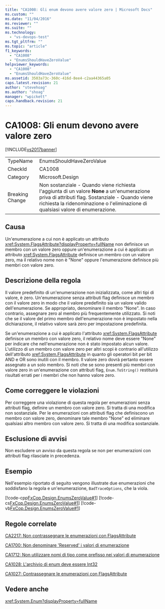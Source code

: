 ```yaml
---
title: "CA1008: Gli enum devono avere valore zero | Microsoft Docs"
ms.custom: ""
ms.date: "11/04/2016"
ms.reviewer: ""
ms.suite: ""
ms.technology: 
  - "vs-devops-test"
ms.tgt_pltfrm: ""
ms.topic: "article"
f1_keywords: 
  - "CA1008"
  - "EnumsShouldHaveZeroValue"
helpviewer_keywords: 
  - "CA1008"
  - "EnumsShouldHaveZeroValue"
ms.assetid: 3503a73c-360c-416d-8ee4-c2aa44365a05
caps.latest.revision: 21
author: "stevehoag"
ms.author: "shoag"
manager: "wpickett"
caps.handback.revision: 21
---
```

# CA1008: Gli enum devono avere valore zero
[!INCLUDE[vs2017banner](../code-quality/includes/vs2017banner.md)]

|||  
|-|-|  
|TypeName|EnumsShouldHaveZeroValue|  
|CheckId|CA1008|  
|Category|Microsoft.Design|  
|Breaking Change|Non sostanziale \- Quando viene richiesta l'aggiunta di un valore **None** a un'enumerazione priva di attributi flag. Sostanziale \- Quando viene richiesta la ridenominazione o l'eliminazione di qualsiasi valore di enumerazione.|  
  
## Causa  
 Un'enumerazione a cui non è applicato un attributo <xref:System.FlagsAttribute?displayProperty=fullName> non definisce un membro con un valore zero oppure un'enumerazione a cui è applicato un attributo <xref:System.FlagsAttribute> definisce un membro con un valore zero, ma il relativo nome non è "None" oppure l'enumerazione definisce più membri con valore zero.  
  
## Descrizione della regola  
 Il valore predefinito di un'enumerazione non inizializzata, come altri tipi di valore, è zero.  Un'enumerazione senza attributi flag definisce un membro con il valore zero in modo che il valore predefinito sia un valore valido dell'enumerazione.  Se appropriato, denominare il membro "None".  In caso contrario, assegnare zero al membro più frequentemente utilizzato.  Si noti che se il valore del primo membro dell'enumerazione non è impostato nella dichiarazione, il relativo valore sarà zero per impostazione predefinita.  
  
 Se un'enumerazione a cui è applicato l'attributo <xref:System.FlagsAttribute> definisce un membro con valore zero, il relativo nome deve essere "None" per indicare che nell'enumerazione non è stato impostato alcun valore.  L'utilizzo di un membro con valore zero per altri scopi è contrario all'utilizzo dell'attributo <xref:System.FlagsAttribute> in quanto gli operatori bit per bit AND e OR sono inutili con il membro.  Il valore zero dovrà pertanto essere assegnato a un solo membro.  Si noti che se sono presenti più membri con valore zero in un'enumerazione con attributi flag, `Enum.ToString()` restituirà risultati errati per i membri che non hanno valore zero.  
  
## Come correggere le violazioni  
 Per correggere una violazione di questa regola per enumerazioni senza attributi flag, definire un membro con valore zero. Si tratta di una modifica non sostanziale.  Per le enumerazioni con attributi flag che definiscono un membro con valore zero, denominare tale membro "None" ed eliminare qualsiasi altro membro con valore zero. Si tratta di una modifica sostanziale.  
  
## Esclusione di avvisi  
 Non escludere un avviso da questa regola se non per enumerazioni con attributi flag rilasciate in precedenza.  
  
## Esempio  
 Nell'esempio riportato di seguito vengono illustrate due enumerazioni che soddisfano la regola e un'enumerazione, `BadTraceOptions`, che la viola.  
  
 [!code-cpp[FxCop.Design.EnumsZeroValue#1](../code-quality/codesnippet/CPP/ca1008-enums-should-have-zero-value_1.cpp)]
 [!code-cs[FxCop.Design.EnumsZeroValue#1](../code-quality/codesnippet/CSharp/ca1008-enums-should-have-zero-value_1.cs)]
 [!code-vb[FxCop.Design.EnumsZeroValue#1](../code-quality/codesnippet/VisualBasic/ca1008-enums-should-have-zero-value_1.vb)]  
  
## Regole correlate  
 [CA2217: Non contrassegnare le enumerazioni con FlagsAttribute](../code-quality/ca2217-do-not-mark-enums-with-flagsattribute.md)  
  
 [CA1700: Non denominare 'Reserved' i valori di enumerazione](../code-quality/ca1700-do-not-name-enum-values-reserved.md)  
  
 [CA1712: Non utilizzare nomi di tipo come prefisso nei valori di enumerazione](../code-quality/ca1712-do-not-prefix-enum-values-with-type-name.md)  
  
 [CA1028: L'archivio di enum deve essere Int32](../code-quality/ca1028-enum-storage-should-be-int32.md)  
  
 [CA1027: Contrassegnare le enumerazioni con FlagsAttribute](../code-quality/ca1027-mark-enums-with-flagsattribute.md)  
  
## Vedere anche  
 <xref:System.Enum?displayProperty=fullName>